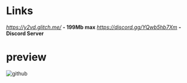 # Links
*https://y2vd.glitch.me/* **- 199Mb max**
*https://discord.gg/YQwb5hb7Xm* **- Discord Server**
# preview
![github](https://user-images.githubusercontent.com/79816938/236642451-56186ad9-b489-4109-be5a-dd532129da9c.png)
